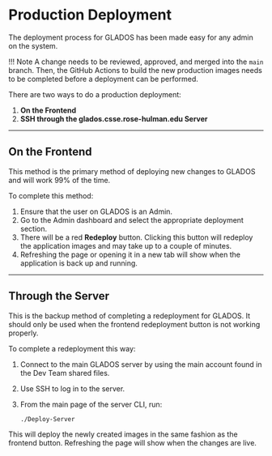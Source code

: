 # Production Deployment

The deployment process for GLADOS has been made easy for any admin on the system.

!!! Note
    A change needs to be reviewed, approved, and merged into the `main` branch. Then, the GitHub Actions to build the new production images needs to be completed before a deployment can be performed.

There are two ways to do a production deployment:

1. **On the Frontend**
2. **SSH through the glados.csse.rose-hulman.edu Server**

---

## On the Frontend

This method is the primary method of deploying new changes to GLADOS and will work 99% of the time.

To complete this method:

1. Ensure that the user on GLADOS is an Admin.
2. Go to the Admin dashboard and select the appropriate deployment section.
3. There will be a red **Redeploy** button. Clicking this button will redeploy the application images and may take up to a couple of minutes.
4. Refreshing the page or opening it in a new tab will show when the application is back up and running.

---

## Through the Server

This is the backup method of completing a redeployment for GLADOS. It should only be used when the frontend redeployment button is not working properly.

To complete a redeployment this way:

1. Connect to the main GLADOS server by using the main account found in the Dev Team shared files.
2. Use SSH to log in to the server.
3. From the main page of the server CLI, run:

   ```sh
   ./Deploy-Server
   ```

This will deploy the newly created images in the same fashion as the frontend button. Refreshing the page will show when the changes are live.